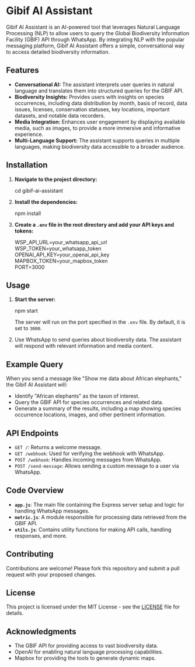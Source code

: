 # Gibif AI Assistant

Gibif AI Assistant is an AI-powered tool that leverages Natural Language Processing (NLP) to allow users to query the Global Biodiversity Information Facility (GBIF) API through WhatsApp. By integrating NLP with the popular messaging platform, Gibif AI Assistant offers a simple, conversational way to access detailed biodiversity information.

## Features

- **Conversational AI:** The assistant interprets user queries in natural language and translates them into structured queries for the GBIF API.
- **Biodiversity Insights:** Provides users with insights on species occurrences, including data distribution by month, basis of record, data issues, licenses, conservation statuses, key locations, important datasets, and notable data recorders.
- **Media Integration:** Enhances user engagement by displaying available media, such as images, to provide a more immersive and informative experience.
- **Multi-Language Support:** The assistant supports queries in multiple languages, making biodiversity data accessible to a broader audience.

## Installation

1. **Navigate to the project directory:**

   cd gibif-ai-assistant

2. **Install the dependencies:**

   npm install

3. **Create a `.env` file in the root directory and add your API keys and tokens:**

   WSP_API_URL=your_whatsapp_api_url  
   WSP_TOKEN=your_whatsapp_token  
   OPENAI_API_KEY=your_openai_api_key  
   MAPBOX_TOKEN=your_mapbox_token  
   PORT=3000

## Usage

1. **Start the server:**

   npm start

   The server will run on the port specified in the `.env` file. By default, it is set to `3000`.

2. Use WhatsApp to send queries about biodiversity data. The assistant will respond with relevant information and media content.

## Example Query

When you send a message like "Show me data about African elephants," the Gibif AI Assistant will:

- Identify "African elephants" as the taxon of interest.
- Query the GBIF API for species occurrences and related data.
- Generate a summary of the results, including a map showing species occurrence locations, images, and other pertinent information.

## API Endpoints

- `GET /`: Returns a welcome message.
- `GET /webhook`: Used for verifying the webhook with WhatsApp.
- `POST /webhook`: Handles incoming messages from WhatsApp.
- `POST /send-message`: Allows sending a custom message to a user via WhatsApp.

## Code Overview

- **`app.js`**: The main file containing the Express server setup and logic for handling WhatsApp messages.
- **`metric.js`**: A module responsible for processing data retrieved from the GBIF API.
- **`utils.js`**: Contains utility functions for making API calls, handling responses, and more.

## Contributing

Contributions are welcome! Please fork this repository and submit a pull request with your proposed changes.

## License

This project is licensed under the MIT License - see the [LICENSE](LICENSE) file for details.

## Acknowledgments

- The GBIF API for providing access to vast biodiversity data.
- OpenAI for enabling natural language processing capabilities.
- Mapbox for providing the tools to generate dynamic maps.
